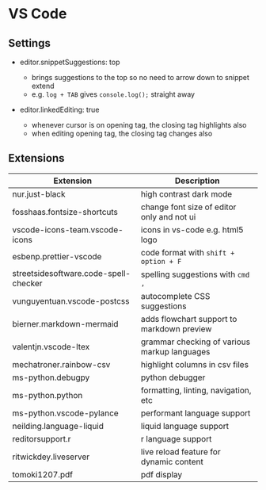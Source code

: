 # VS Code

## Settings

* editor.snippetSuggestions: top 
	* brings suggestions to the top so no need to arrow down to snippet extend
	* e.g. `log + TAB` gives `console.log();` straight away

* editor.linkedEditing: true
	* whenever cursor is on opening tag, the closing tag highlights also
	* when editing opening tag, the closing tag changes also

## Extensions

| Extension                             | Description                                  |
| --------------------------------------|----------------------------------------------|
| nur.just-black                        | high contrast dark mode                      |
| fosshaas.fontsize-shortcuts           | change font size of editor only and not ui   |
| vscode-icons-team.vscode-icons        | icons in vs-code e.g. html5 logo             |
| esbenp.prettier-vscode                | code format with `shift + option + F`        |
| streetsidesoftware.code-spell-checker | spelling suggestions with `cmd ,`            |
| vunguyentuan.vscode-postcss           | autocomplete CSS suggestions                 |
| bierner.markdown-mermaid              | adds flowchart support to markdown preview   |
| valentjn.vscode-ltex                  | grammar checking of various markup languages |
| mechatroner.rainbow-csv               | highlight columns in csv files               |
| ms-python.debugpy                     | python debugger                              |
| ms-python.python                      | formatting, linting, navigation, etc         |
| ms-python.vscode-pylance              | performant language support                  |
| neilding.language-liquid              | liquid language support                      |
| reditorsupport.r                      | r language support                           |
| ritwickdey.liveserver                 | live reload feature for dynamic content      |
| tomoki1207.pdf                        | pdf display                                  |